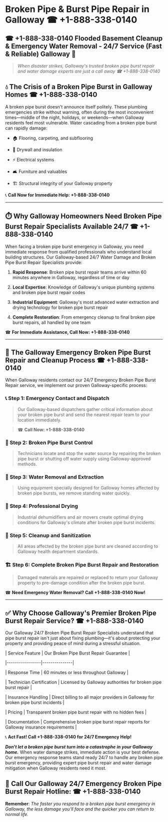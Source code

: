 # Broken Pipe & Burst Pipe Repair in Galloway ☎ +1-888-338-0140  
## ☎ +1-888-338-0140 Flooded Basement Cleanup & Emergency Water Removal - 24/7 Service (Fast & Reliable) Galloway 🚨  

> *When disaster strikes, Galloway's trusted broken pipe burst repair and water damage experts are just a call away ☎ +1-888-338-0140*  

## 💧 The Crisis of a Broken Pipe Burst in Galloway Homes ☎ +1-888-338-0140  

A broken pipe burst doesn't announce itself politely. These plumbing emergencies strike without warning, often during the most inconvenient times—middle of the night, holidays, or weekends—when Galloway residents feel most vulnerable. Water cascading from a broken pipe burst can rapidly damage:  

* 🏠 Flooring, carpeting, and subflooring  
* 🧱 Drywall and insulation  
* ⚡ Electrical systems  
* 🛋️ Furniture and valuables  
* 🏗️ Structural integrity of your Galloway property  

📞 **Call Now for Immediate Help: +1-888-338-0140**  

---  

## ⏱️ Why Galloway Homeowners Need Broken Pipe Burst Repair Specialists Available 24/7 ☎ +1-888-338-0140  

When facing a broken pipe burst emergency in Galloway, you need immediate response from qualified professionals who understand local building structures. Our Galloway-based 24/7 Water Damage and Broken Pipe Burst Repair Specialists provide:  

1. **Rapid Response**: Broken pipe burst repair teams arrive within 60 minutes anywhere in Galloway, regardless of time or day  
2. **Local Expertise**: Knowledge of Galloway's unique plumbing systems and broken pipe burst repair codes  
3. **Industrial Equipment**: Galloway's most advanced water extraction and drying technology for broken pipe burst repair  
4. **Complete Restoration**: From emergency cleanup to final broken pipe burst repairs, all handled by one team  

☎ **For Immediate Assistance, Call Now: +1-888-338-0140**  

---  

## 🔧 The Galloway Emergency Broken Pipe Burst Repair and Cleanup Process ☎ +1-888-338-0140  

When Galloway residents contact our 24/7 Emergency Broken Pipe Burst Repair service, we implement our proven Galloway-specific process:  

### 📞 Step 1: Emergency Contact and Dispatch  
> Our Galloway-based dispatchers gather critical information about your broken pipe burst and send the nearest repair team to your location immediately.  
> ☎ **Call Now: +1-888-338-0140**  

### 🚿 Step 2: Broken Pipe Burst Control  
> Technicians locate and stop the water source by repairing the broken pipe burst or shutting off water supply using Galloway-approved methods.  

### 🌊 Step 3: Water Removal and Extraction  
> Using equipment specially designed for Galloway homes affected by broken pipe bursts, we remove standing water quickly.  

### 💨 Step 4: Professional Drying  
> Industrial dehumidifiers and air movers create optimal drying conditions for Galloway's climate after broken pipe burst incidents.  

### 🧼 Step 5: Cleanup and Sanitization  
> All areas affected by the broken pipe burst are cleaned according to Galloway health department standards.  

### 🏗️ Step 6: Complete Broken Pipe Burst Repair and Restoration  
> Damaged materials are repaired or replaced to return your Galloway property to pre-damage condition after the broken pipe burst.  

☎ **Need Emergency Water Removal? Call +1-888-338-0140 Now!**  

---  

## ✅ Why Choose Galloway's Premier Broken Pipe Burst Repair Service? ☎ +1-888-338-0140  

Our Galloway 24/7 Broken Pipe Burst Repair Specialists understand that pipe burst repair isn't just about fixing plumbing—it's about protecting your property and providing peace of mind during a stressful situation.  

| Service Feature | Our Broken Pipe Burst Repair Guarantee |  
|-----------------|---------------|  
| Response Time | 60 minutes or less throughout Galloway |  
| Technician Certification | Licensed by Galloway authorities for broken pipe burst repair |  
| Insurance Handling | Direct billing to all major providers in Galloway for broken pipe burst incidents |  
| Pricing | Transparent broken pipe burst repair with no hidden fees |  
| Documentation | Comprehensive broken pipe burst repair reports for Galloway insurance requirements |  

📞 **Act Fast! Call +1-888-338-0140 for 24/7 Emergency Help!**  

***Don't let a broken pipe burst turn into a catastrophe in your Galloway home.*** When water damage strikes, immediate action is your best defense. Our emergency response teams stand ready 24/7 to handle any broken pipe burst emergency, providing expert pipe burst repair and water damage mitigation when Galloway residents need it most.  

## 📱 Call Our Galloway 24/7 Emergency Broken Pipe Burst Repair Hotline: ☎ +1-888-338-0140  

**Remember**: *The faster you respond to a broken pipe burst emergency in Galloway, the less damage you'll face and the quicker you can return to normal life.*